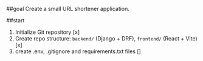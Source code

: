 

##goal
Create a small URL shortener application.

##start
1. Initialize Git repository [x]
2. Create repo structure: `backend/` (Django + DRF), `frontend/` (React + Vite) [x]
3. create .env, .gitignore and requirements.txt files []
